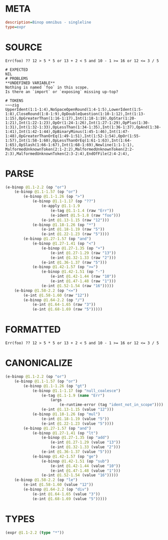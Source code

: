 # META
~~~ini
description=Binop omnibus - singleline
type=expr
~~~
# SOURCE
~~~roc
Err(foo) ?? 12 > 5 * 5 or 13 + 2 < 5 and 10 - 1 >= 16 or 12 <= 3 / 5
~~~
~~~
# EXPECTED
NIL
# PROBLEMS
**UNDEFINED VARIABLE**
Nothing is named `foo` in this scope.
Is there an `import` or `exposing` missing up-top?

# TOKENS
~~~zig
UpperIdent(1:1-1:4),NoSpaceOpenRound(1:4-1:5),LowerIdent(1:5-1:8),CloseRound(1:8-1:9),OpDoubleQuestion(1:10-1:12),Int(1:13-1:15),OpGreaterThan(1:16-1:17),Int(1:18-1:19),OpStar(1:20-1:21),Int(1:22-1:23),OpOr(1:24-1:26),Int(1:27-1:29),OpPlus(1:30-1:31),Int(1:32-1:33),OpLessThan(1:34-1:35),Int(1:36-1:37),OpAnd(1:38-1:41),Int(1:42-1:44),OpBinaryMinus(1:45-1:46),Int(1:47-1:48),OpGreaterThanOrEq(1:49-1:51),Int(1:52-1:54),OpOr(1:55-1:57),Int(1:58-1:60),OpLessThanOrEq(1:61-1:63),Int(1:64-1:65),OpSlash(1:66-1:67),Int(1:68-1:69),Newline(1:1-1:1),
MalformedUnknownToken(2:1-2:2),MalformedUnknownToken(2:2-2:3),MalformedUnknownToken(2:3-2:4),EndOfFile(2:4-2:4),
~~~
# PARSE
~~~clojure
(e-binop @1.1-2.2 (op "or")
	(e-binop @1.1-1.57 (op "or")
		(e-binop @1.1-1.26 (op ">")
			(e-binop @1.1-1.17 (op "??")
				(e-apply @1.1-1.9
					(e-tag @1.1-1.4 (raw "Err"))
					(e-ident @1.5-1.8 (raw "foo")))
				(e-int @1.13-1.15 (raw "12")))
			(e-binop @1.18-1.26 (op "*")
				(e-int @1.18-1.19 (raw "5"))
				(e-int @1.22-1.23 (raw "5"))))
		(e-binop @1.27-1.57 (op "and")
			(e-binop @1.27-1.41 (op "<")
				(e-binop @1.27-1.35 (op "+")
					(e-int @1.27-1.29 (raw "13"))
					(e-int @1.32-1.33 (raw "2")))
				(e-int @1.36-1.37 (raw "5")))
			(e-binop @1.42-1.57 (op ">=")
				(e-binop @1.42-1.51 (op "-")
					(e-int @1.42-1.44 (raw "10"))
					(e-int @1.47-1.48 (raw "1")))
				(e-int @1.52-1.54 (raw "16")))))
	(e-binop @1.58-2.2 (op "<=")
		(e-int @1.58-1.60 (raw "12"))
		(e-binop @1.64-2.2 (op "/")
			(e-int @1.64-1.65 (raw "3"))
			(e-int @1.68-1.69 (raw "5")))))
~~~
# FORMATTED
~~~roc
Err(foo) ?? 12 > 5 * 5 or 13 + 2 < 5 and 10 - 1 >= 16 or 12 <= 3 / 5
~~~
# CANONICALIZE
~~~clojure
(e-binop @1.1-2.2 (op "or")
	(e-binop @1.1-1.57 (op "or")
		(e-binop @1.1-1.26 (op "gt")
			(e-binop @1.1-1.17 (op "null_coalesce")
				(e-tag @1.1-1.9 (name "Err")
					(args
						(e-runtime-error (tag "ident_not_in_scope"))))
				(e-int @1.13-1.15 (value "12")))
			(e-binop @1.18-1.26 (op "mul")
				(e-int @1.18-1.19 (value "5"))
				(e-int @1.22-1.23 (value "5"))))
		(e-binop @1.27-1.57 (op "and")
			(e-binop @1.27-1.41 (op "lt")
				(e-binop @1.27-1.35 (op "add")
					(e-int @1.27-1.29 (value "13"))
					(e-int @1.32-1.33 (value "2")))
				(e-int @1.36-1.37 (value "5")))
			(e-binop @1.42-1.57 (op "ge")
				(e-binop @1.42-1.51 (op "sub")
					(e-int @1.42-1.44 (value "10"))
					(e-int @1.47-1.48 (value "1")))
				(e-int @1.52-1.54 (value "16")))))
	(e-binop @1.58-2.2 (op "le")
		(e-int @1.58-1.60 (value "12"))
		(e-binop @1.64-2.2 (op "div")
			(e-int @1.64-1.65 (value "3"))
			(e-int @1.68-1.69 (value "5")))))
~~~
# TYPES
~~~clojure
(expr @1.1-2.2 (type "*"))
~~~
